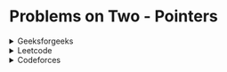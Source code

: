 # Problems on Two - Pointers

<details>
<summary> Geeksforgeeks </summary>

- [Palindrome Sentence](https://practice.geeksforgeeks.org/problems/string-palindromic-ignoring-spaces4723/1?page=2&category[]=two-pointer-algorithm&sortBy=submissions)
- [Find triplets with zero sum](https://practice.geeksforgeeks.org/problems/find-triplets-with-zero-sum/1?page=1&category[]=two-pointer-algorithm&sortBy=submissions)
- [Triplet Sum in Array](https://practice.geeksforgeeks.org/problems/triplet-sum-in-array-1587115621/1?page=1&category[]=two-pointer-algorithm&sortBy=submissions)
- [Count the Triplets](https://practice.geeksforgeeks.org/problems/count-the-triplets4615/1?page=1&category[]=two-pointer-algorithm&sortBy=submissions)
- [Remove duplicate elements from sorted array](https://practice.geeksforgeeks.org/problems/remove-duplicate-elements-from-sorted-array/1?page=1&category[]=two-pointer-algorithm&sortBy=submissions)
- [Count triplets with sum smaller than X](https://practice.geeksforgeeks.org/problems/count-triplets-with-sum-smaller-than-x5549/1?page=1&category[]=two-pointer-algorithm&sortBy=submissions)
- [Four Elements](https://practice.geeksforgeeks.org/problems/four-elements2452/1?page=1&category[]=two-pointer-algorithm&sortBy=submissions)

</details>


<details>
<summary> Leetcode </summary>

- [Reverse a String](https://leetcode.com/problems/reverse-string/)
- [Reverse Words in a String](https://leetcode.com/problems/reverse-words-in-a-string/)
- [Reverse Words in a String III](https://leetcode.com/problems/reverse-words-in-a-string-iii)
- [Reverse Vowels of a String](https://leetcode.com/problems/reverse-vowels-of-a-string/)
- [Reverse Only Letters](https://leetcode.com/problems/reverse-only-letters/)
- [Merge Strings Alternatively](https://leetcode.com/problems/merge-strings-alternately/)
- [Merge Sorted Array](https://leetcode.com/problems/merge-sorted-array/)
- [Valid Palindrome](https://leetcode.com/problems/valid-palindrome/)
- [Flipping an Image](https://leetcode.com/problems/flipping-an-image/)
- [Two Sum II - Input Array Is Sorted](https://leetcode.com/problems/two-sum-ii-input-array-is-sorted/)
- [Assigning Cookies](https://leetcode.com/problems/assign-cookies)
- [Remove Duplicates from Sorted Array](https://leetcode.com/problems/remove-duplicates-from-sorted-array/)
- [Container with most water](https://leetcode.com/problems/container-with-most-water/)
- [3Sum](https://leetcode.com/problems/3sum)
- [Is Subsequence](https://leetcode.com/problems/is-subsequence/)
- [Sum of Square Numbers](https://leetcode.com/problems/sum-of-square-numbers/)
</details>

<details>
<summary> Codeforces </summary>

- [Sreeja and Dima](https://codeforces.com/problemset/problem/381/A)
- [Favorite Sequence](https://codeforces.com/problemset/problem/1462/A)
- [Prepend and Append](https://codeforces.com/problemset/problem/1791/C)

</details>